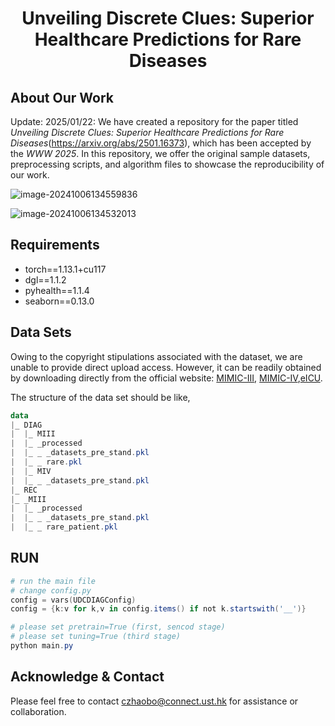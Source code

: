 <h1 align="center"> Unveiling Discrete Clues: Superior Healthcare Predictions for Rare Diseases </h1>


## About Our Work

Update: 2025/01/22: We have created a repository for the paper titled *Unveiling Discrete Clues: Superior Healthcare Predictions for Rare Diseases*(https://arxiv.org/abs/2501.16373), which has been accepted by the *WWW 2025*. In this repository, we offer the original sample datasets, preprocessing scripts, and algorithm files to showcase the reproducibility of our work.

![image-20241006134559836](https://s2.loli.net/2024/10/06/3Fwd6mni7sA8ft1.png)

![image-20241006134532013](https://s2.loli.net/2024/10/06/sTJOArhuNHFkMy7.png)



## Requirements

- torch==1.13.1+cu117
- dgl==1.1.2
- pyhealth==1.1.4
- seaborn==0.13.0

## Data Sets

Owing to the copyright stipulations associated with the dataset, we are unable to provide direct upload access. However, it can be readily obtained by downloading directly from the official website: [MIMIC-III](https://physionet.org/content/mimiciii/1.4/), [MIMIC-IV](https://physionet.org/content/mimiciv/2.2/),[eICU](https://eicu-crd.mit.edu/). 

The structure of the data set should be like,

```powershell
data
|_ DIAG
|  |_ MIII
|  |_ _processed
|  |_ _ _datasets_pre_stand.pkl
|  |_ _ rare.pkl
|  |_ MIV
|  |_ _ _datasets_pre_stand.pkl
|_ REC
|_ _MIII
|  |_ _processed
|  |_ _ _datasets_pre_stand.pkl
|  |_ _ rare_patient.pkl
```

## RUN

```powershell
# run the main file
# change config.py
config = vars(UDCDIAGConfig)
config = {k:v for k,v in config.items() if not k.startswith('__')}

# please set pretrain=True (first, sencod stage) 
# please set tuning=True (third stage)
python main.py
```

## Acknowledge & Contact

Please feel free to contact czhaobo@connect.ust.hk for assistance or collaboration.
